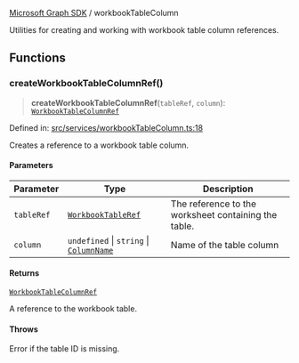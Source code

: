 [Microsoft Graph SDK](README.md) / workbookTableColumn

Utilities for creating and working with workbook table column references.

## Functions

### createWorkbookTableColumnRef()

> **createWorkbookTableColumnRef**(`tableRef`, `column`): [`WorkbookTableColumnRef`](WorkbookTableColumnRef.md#workbooktablecolumnref)

Defined in: [src/services/workbookTableColumn.ts:18](https://github.com/Future-Secure-AI/microsoft-graph/blob/main/src/services/workbookTableColumn.ts#L18)

Creates a reference to a workbook table column.

#### Parameters

| Parameter | Type | Description |
| ------ | ------ | ------ |
| `tableRef` | [`WorkbookTableRef`](WorkbookTableRef.md#workbooktableref) | The reference to the worksheet containing the table. |
| `column` | `undefined` \| `string` \| [`ColumnName`](ColumnName.md#columnname) | Name of the table column |

#### Returns

[`WorkbookTableColumnRef`](WorkbookTableColumnRef.md#workbooktablecolumnref)

A reference to the workbook table.

#### Throws

Error if the table ID is missing.
